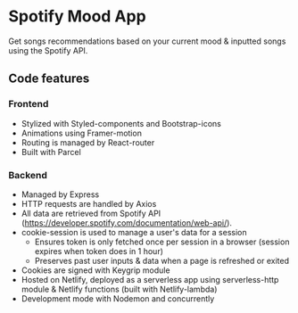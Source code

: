 # Spotify Mood App

Get songs recommendations based on your current mood & inputted songs using the Spotify API. 

## Code features

### Frontend 
- Stylized with Styled-components and Bootstrap-icons
- Animations using Framer-motion
- Routing is managed by React-router 
- Built with Parcel 

### Backend 
- Managed by Express
- HTTP requests are handled by Axios
- All data are retrieved from Spotify API (https://developer.spotify.com/documentation/web-api/).
- cookie-session is used to manage a user's data for a session
  - Ensures token is only fetched once per session in a browser (session expires when token does in 1 hour)
  - Preserves past user inputs & data when a page is refreshed or exited 
- Cookies are signed with Keygrip module 
- Hosted on Netlify, deployed as a serverless app using serverless-http module & Netlify functions (built with Netlify-lambda)
- Development mode with Nodemon and concurrently 


